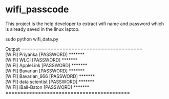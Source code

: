 # wifi_passcode

This project is the help developer to extract wifi name and password which is already saved in the linux laptop.

sudo python wifi_data.py

Output
=========================================<br>
[WIFI] Priyanka [PASSWORD] ******* <br>
[WIFI] WLCI [PASSWORD] ******* <br>
[WIFI] AppleLink [PASSWORD] ******* <br>
[WIFI] Bavarian [PASSWORD] ******* <br>
[WIFI] Bavarian_666 [PASSWORD] ******* <br>
[WIFI] data scientist  [PASSWORD] ******* <br>
[WIFI] iBall-Baton [PASSWORD] ******* <br>
==========================================<br>
